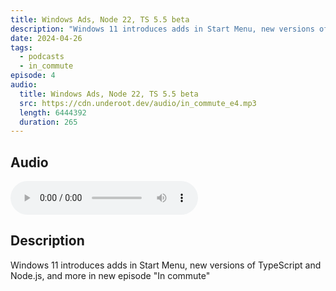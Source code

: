 ```yaml
---
title: Windows Ads, Node 22, TS 5.5 beta
description: "Windows 11 introduces adds in Start Menu, new versions of TypeScript and Node.js, and more in new episode \"In commute\""
date: 2024-04-26
tags:
  - podcasts
  - in_commute
episode: 4
audio:
  title: Windows Ads, Node 22, TS 5.5 beta
  src: https://cdn.underoot.dev/audio/in_commute_e4.mp3
  length: 6444392
  duration: 265
---
```

## Audio
<audio src='{{ "https://dts.podtrac.com/redirect.mp3/" + audio.src }}' controls></audio>

## Description
Windows 11 introduces adds in Start Menu, new versions of TypeScript and Node.js, and more in new episode "In commute"
